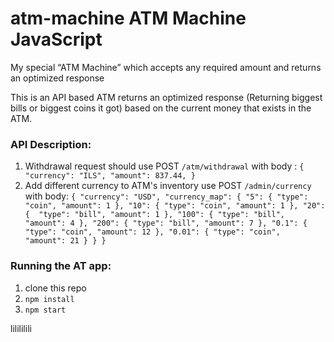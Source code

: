 # atm-machine ATM Machine JavaScript
My special “ATM Machine” which accepts any required amount and returns an optimized response

This is an API based ATM returns an optimized response (Returning biggest bills or biggest coins it got) 
based on the current money that exists in the ATM.

### API Description:
1. Withdrawal request should use POST `/atm/withdrawal`
   with body : `{
   "currency": "ILS",
   "amount": 837.44,
   }`
2. Add different currency to ATM's inventory use POST `/admin/currency`
   with body: `{
   "currency": "USD",
   "currency_map": { "5": { "type": "coin", "amount": 1 },
   "10": { "type": "coin", "amount": 1 },
   "20": {  "type": "bill", "amount": 1 },
   "100": { "type": "bill",  "amount": 4 },
   "200": { "type": "bill", "amount": 7 },
   "0.1": { "type": "coin", "amount": 12 },
   "0.01": { "type": "coin",  "amount": 21 }
   }
   }`

### Running the AT app:
   1. clone this repo
   2. `npm install`
   3. `npm start`





lilililili

